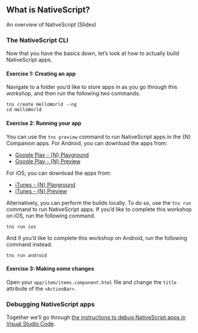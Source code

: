 ## What is NativeScript?

An overview of NativeScript (Slides)

### The NativeScript CLI

Now that you have the basics down, let’s look at how to actually build NativeScript apps.

<h4 class="exercise-start">
    <b>Exercise 1</b>: Creating an app
</h4>

Navigate to a folder you’d like to store apps in as you go through this workshop, and then run the following two commands.

```
tns create HelloWorld --ng
cd HelloWorld
```

<div class="exercise-end"></div>

<h4 class="exercise-start">
    <b>Exercise 2</b>: Running your app
</h4>

You can use the `tns preview` command to run NativeScript apps in the {N} Companion apps.
For Android, you can download the apps from:

 * [Google Play - {N} Playground](https://play.google.com/store/apps/details?id=org.nativescript.play&hl=en)
 * [Google Play - {N} Preview](https://play.google.com/store/apps/details?id=org.nativescript.preview&hl=en)

For iOS, you can download the apps from:

 * [iTunes - {N} Playground](https://itunes.apple.com/us/app/nativescript-playground/id1263543946?mt=8)
 * [iTunes - {N} Preview](https://itunes.apple.com/us/app/nativescript-preview/id1264484702?mt=8)


Alternatively, you can perform the builds locally. To do so, use the `tns run` command to run NativeScript apps. If you’d like to complete this workshop on iOS, run the following command.

```
tns run ios
```

And if you’d like to complete this workshop on Android, run the following command instead.

```
tns run android
```

<div class="exercise-end"></div>

<h4 class="exercise-start">
    <b>Exercise 3</b>: Making some changes
</h4>

Open your `app/item/items.component.html` file and change the `title` attribute of the `<ActionBar>`.

<div class="exercise-end"></div>

### Debugging NativeScript apps

Together we’ll go through [the instructions to debug NativeScript apps in Visual Studio Code](https://docs.nativescript.org/tooling/visual-studio-code-extension#debugging).
